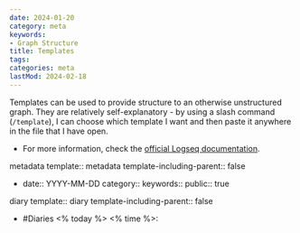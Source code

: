 ```yaml
---
date: 2024-01-20
category: meta
keywords:
- Graph Structure
title: Templates
tags:
categories: meta
lastMod: 2024-02-18
---
```

Templates can be used to provide structure to an otherwise unstructured graph. They are relatively self-explanatory - by using a slash command (`/template`), I can choose which template I want and then paste it anywhere in the file that I have open.

  + For more information, check the [official Logseq documentation](https://hub.logseq.com/features/av5LyiLi5xS7EFQXy4h4K8/how-to-create-and-use-templates-in-logseq/uiwhKfyFJrG7mdrkopjuAG).

metadata
template:: metadata
template-including-parent:: false

  + date:: YYYY-MM-DD
category::
keywords::
public:: true

diary
template:: diary
template-including-parent:: false

  + #Diaries <% today %> <% time %>:
